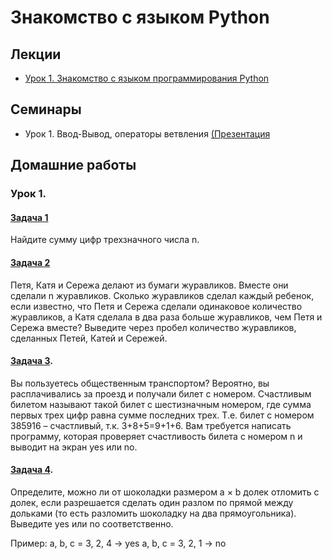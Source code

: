 # Знакомство с языком Python

## Лекции

- [Урок 1. Знакомство с языком программирования Python](https://gbcdn.mrgcdn.ru/uploads/record/232912/attachment/d8e0b7a4878e69b3987fad350cf1fecc.mp4)

## Семинары

- Урок 1. Ввод-Вывод, операторы ветвления [(Презентация](https://gbcdn.mrgcdn.ru/uploads/asset/4930953/attachment/d82b5c9437fe83c67401681b4ab00c6c.pdf)

## Домашние работы

### Урок 1.

#### [Задача 1](https://github.com/asmuz/GB_Python_Start/blob/main/homework/hw01-1.py)

Найдите сумму цифр трехзначного числа n.

#### [Задача 2](https://github.com/asmuz/GB_Python_Start/blob/main/homework/hw01-2.py)

Петя, Катя и Сережа делают из бумаги журавликов. Вместе они сделали n журавликов. Сколько журавликов сделал каждый ребенок, если известно, что Петя и Сережа сделали одинаковое количество журавликов, а Катя сделала в два раза больше журавликов, чем Петя и Сережа вместе? Выведите через пробел количество журавликов, сделанных Петей, Катей и Сережей.

#### [Задача 3](https://github.com/asmuz/GB_Python_Start/blob/main/homework/hw01-3.py).

Вы пользуетесь общественным транспортом? Вероятно, вы расплачивались за проезд и получали билет с номером. Счастливым билетом называют такой билет с шестизначным номером, где сумма первых трех цифр равна сумме последних трех. Т.е. билет с номером 385916 – счастливый, т.к. 3+8+5=9+1+6. Вам требуется написать программу, которая проверяет счастливость билета с номером n и выводит на экран yes или no.

#### [Задача 4](https://github.com/asmuz/GB_Python_Start/blob/main/homework/hw01-4.py).

Определите, можно ли от шоколадки размером a × b долек отломить c долек, если разрешается сделать один разлом по прямой между дольками (то есть разломить шоколадку на два прямоугольника). Выведите yes или no соответственно.

Пример:
a, b, c = 3, 2, 4 -> yes
a, b, c = 3, 2, 1 -> no
